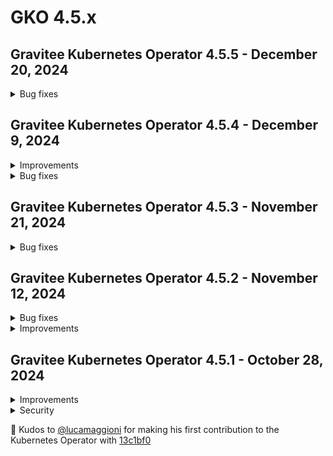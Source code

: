 # GKO 4.5.x

## Gravitee Kubernetes Operator 4.5.5 - December 20, 2024

<details>

<summary>Bug fixes</summary>

* Missing deprecated status in API definition for plans [#10248](https://github.com/gravitee-io/issues/issues/10248)
* Application notifyMembers doesn't work [#10231](https://github.com/gravitee-io/issues/issues/10231)
* Editable HTTP configuration when an API is managed by the operator [#10221](https://github.com/gravitee-io/issues/issues/10221)
* Template strings are not resolved for API Resources references [#10214](https://github.com/gravitee-io/issues/issues/10214)
* Unable to import two v2 plans with same type in APIM [#10195](https://github.com/gravitee-io/issues/issues/10195)

</details>

## Gravitee Kubernetes Operator 4.5.4 - December 9, 2024

<details>

<summary>Improvements</summary>

* Issue a clear warning when attempting to apply a group with an API primary owner [#10094](https://github.com/gravitee-io/issues/issues/10094)
* Improve OAuth application settings validation [#10079](https://github.com/gravitee-io/issues/issues/10079)

</details>

<details>

<summary>Bug fixes</summary>

* Missing Key and Trust Store fields in API Definition [#10215](https://github.com/gravitee-io/issues/issues/10215)

</details>



## Gravitee Kubernetes Operator 4.5.3 - November 21, 2024

<details>

<summary>Bug fixes</summary>

* API v2 CRD export cannot be applied when setting selection rules on plans [#10185](https://github.com/gravitee-io/issues/issues/10185)
* Adding a page is allowed for v4 APIs managed by the operator [#10184](https://github.com/gravitee-io/issues/issues/10184)
* API state is not exported when the API is stopped [#10172](https://github.com/gravitee-io/issues/issues/10172)
* Cloud context fails with token stored in a secret [#10170](https://github.com/gravitee-io/issues/issues/10170)
* Webhook validation fails when management context references a secret [#10168](https://github.com/gravitee-io/issues/issues/10168)
* The notifyMembers property is ignored for V2 APIs [#10163](https://github.com/gravitee-io/issues/issues/10163)
* Empty map values are ignored when persisting resources [#10161](https://github.com/gravitee-io/issues/issues/10161)
* Plan IDs are regenerated for V2 APIs after GKO upgrade [#10159](https://github.com/gravitee-io/issues/issues/10159)
* GKO - API Definition - Default System Folder "Aside" [#10152](https://github.com/gravitee-io/issues/issues/10152)
* Edit on Github button deactivated when deploying github fetcher [#10078](https://github.com/gravitee-io/issues/issues/10078)
* API Pages are not deleted when combining http-fetcher (or markdown) and github-fetchers together [#10087](https://github.com/gravitee-io/issues/issues/10087)

</details>

## Gravitee Kubernetes Operator 4.5.2 - November 12, 2024

<details>

<summary>Bug fixes</summary>

* Having two plans with same name lead to duplicate key error on API v4 export [#10128](https://github.com/gravitee-io/issues/issues/10128)
* APIs sourced from kubernetes config map get out of sync after some time [#10095](https://github.com/gravitee-io/issues/issues/10095)
* Adding a member with an existing role id to a V2 API issues a warning [#10096](https://github.com/gravitee-io/issues/issues/10096)
* GKO removes attributes with empty value from API Definition [#10034](https://github.com/gravitee-io/issues/issues/10034)

</details>

<details>

<summary>Improvements</summary>

* Filter out v2 pages that are fetched from a root repo on CRD export [#10093](https://github.com/gravitee-io/issues/issues/10093)

</details>

## Gravitee Kubernetes Operator 4.5.1 - October 28, 2024

<details>

<summary>Improvements</summary>

* Filter out v2 pages that are fetched from a root repo on CRD export [#10093](https://github.com/gravitee-io/issues/issues/10093)
* Add support for pod tolerations in Helm charts [#10135](https://github.com/gravitee-io/issues/issues/10135)

</details>

<details>

<summary>Security</summary>

* Narrow down webhook configurations role permissions [#10105](https://github.com/gravitee-io/issues/issues/10105)

</details>

🚀 Kudos to [@lucamaggioni](https://github.com/lucamaggioni) for making his first contribution to the Kubernetes Operator with [13c1bf0](https://github.com/gravitee-io/gravitee-kubernetes-operator/commit/13c1bf043f61564d8ef77cad27521a5cef7844e4)

